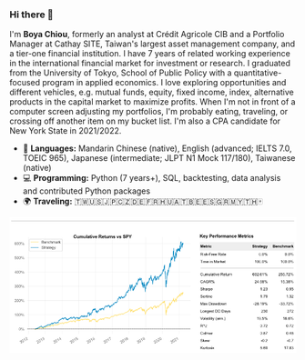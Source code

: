### Hi there 👋

I'm **Boya Chiou**, formerly an analyst at Crédit Agricole CIB and a Portfolio Manager at Cathay SITE, Taiwan's largest asset management company, and a tier-one financial institution. 
I have 7 years of related working experience in the international financial market for investment or research.
I graduated from the University of Tokyo, School of Public Policy with a quantitative-focused program in applied economics.
I love exploring opportunities and different vehicles, e.g. mutual funds, equity, fixed income, index, alternative products in the capital market to maximize profits. When I'm not in front of a computer screen adjusting my portfolios, I'm probably eating, traveling, or crossing off another item on my bucket list.
I'm also a CPA candidate for New York State in 2021/2022. 

- 💬 **Languages:** Mandarin Chinese (native), English (advanced; IELTS 7.0, TOEIC 965), Japanese (intermediate; JLPT N1 Mock 117/180), Taiwanese (native)
- 💻 **Programming:** Python (7 years+), SQL, backtesting, data analysis and contributed Python packages
- 🌍 **Traveling:** 🇹🇼🇺🇸🇯🇵🇨🇿🇩🇪🇫🇷🇭🇺🇦🇹🇧🇪🇪🇸🇬🇷🇲🇾🇹🇭🀄️

![alt tag](/image/90bps.png)

